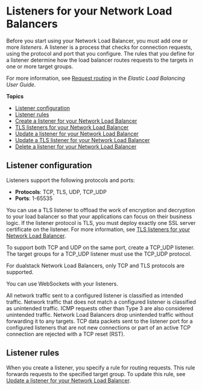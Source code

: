 # Listeners for your Network Load Balancers<a name="load-balancer-listeners"></a>

Before you start using your Network Load Balancer, you must add one or more *listeners*\. A listener is a process that checks for connection requests, using the protocol and port that you configure\. The rules that you define for a listener determine how the load balancer routes requests to the targets in one or more target groups\.

For more information, see [Request routing](https://docs.aws.amazon.com/elasticloadbalancing/latest/userguide/how-elastic-load-balancing-works.html#request-routing) in the *Elastic Load Balancing User Guide*\.

**Topics**
+ [Listener configuration](#listener-configuration)
+ [Listener rules](#listener-rules)
+ [Create a listener for your Network Load Balancer](create-listener.md)
+ [TLS listeners for your Network Load Balancer](create-tls-listener.md)
+ [Update a listener for your Network Load Balancer](listener-update-rules.md)
+ [Update a TLS listener for your Network Load Balancer](listener-update-certificates.md)
+ [Delete a listener for your Network Load Balancer](delete-listener.md)

## Listener configuration<a name="listener-configuration"></a>

Listeners support the following protocols and ports:
+ **Protocols**: TCP, TLS, UDP, TCP\_UDP
+ **Ports**: 1\-65535

You can use a TLS listener to offload the work of encryption and decryption to your load balancer so that your applications can focus on their business logic\. If the listener protocol is TLS, you must deploy exactly one SSL server certificate on the listener\. For more information, see [TLS listeners for your Network Load Balancer](create-tls-listener.md)\.

To support both TCP and UDP on the same port, create a TCP\_UDP listener\. The target groups for a TCP\_UDP listener must use the TCP\_UDP protocol\. 

For dualstack Network Load Balancers, only TCP and TLS protocols are supported\.

You can use WebSockets with your listeners\.

All network traffic sent to a configured listener is classified as intended traffic\. Network traffic that does not match a configured listener is classified as unintended traffic\. ICMP requests other than Type 3 are also considered unintended traffic\. Network Load Balancers drop unintended traffic without forwarding it to any targets\. TCP data packets sent to the listener port for a configured listeners that are not new connections or part of an active TCP connection are rejected with a TCP reset \(RST\)\.

## Listener rules<a name="listener-rules"></a>

When you create a listener, you specify a rule for routing requests\. This rule forwards requests to the specified target group\. To update this rule, see [Update a listener for your Network Load Balancer](listener-update-rules.md)\.